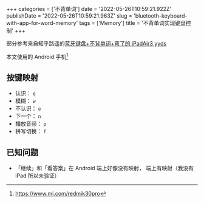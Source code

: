 +++
categories = ['不背单词']
date = '2022-05-26T10:59:21.922Z'
publishDate = '2022-05-26T10:59:21.963Z'
slug = 'bluetooth-keyboard-with-app-for-word-memory'
tags = ['Memory']
title = '不背单词实现键盘控制'
+++

部分参考来自知乎路遥的[蓝牙键盘+不背单词+弯了的 iPadAir3 yyds](https://zhuanlan.zhihu.com/p/427119932 "作者（知乎）：璐瑶")

本文使用的 Android 手机[^红米K30ProZoom]

## 按键映射

- 认识： `q`
- 模糊： `w`
- 不认识： `e`
- 下一个： `n`
- 播放音频： `p`
- 拼写切换： `f`

## 已知问题

- 「继续」和「看答案」在 Android 端上好像没有映射， 端上有映射（我没有 iPad 所以未验证）

[^红米K30ProZoom]: https://www.mi.com/redmik30pro
<!--stackedit_data:
eyJoaXN0b3J5IjpbNDQxNDc0NTY5XX0=
-->